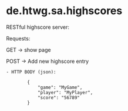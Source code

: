 de.htwg.sa.highscores
=====================

RESTful highscore server:

Requests:

GET  -> show page

POST -> Add new highscore entry

	- HTTP BODY (json):

			{
				"game": "MyGame",
				"player": "MyPlayer",
				"score": "56789"
			}
